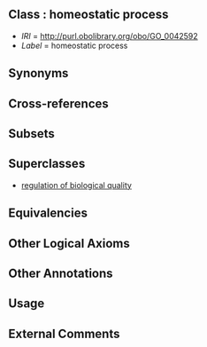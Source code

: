 
## Class : homeostatic process

 * *IRI* = http://purl.obolibrary.org/obo/GO_0042592
 * *Label* = homeostatic process

## Synonyms


## Cross-references


## Subsets


## Superclasses

 * [regulation of biological quality](../../GO/08/GO_0065008.md)

## Equivalencies


## Other Logical Axioms


## Other Annotations


## Usage


## External Comments

